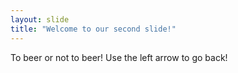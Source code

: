 ```yaml
---
layout: slide
title: "Welcome to our second slide!"
---
```

To beer or not to beer!
Use the left arrow to go back!
